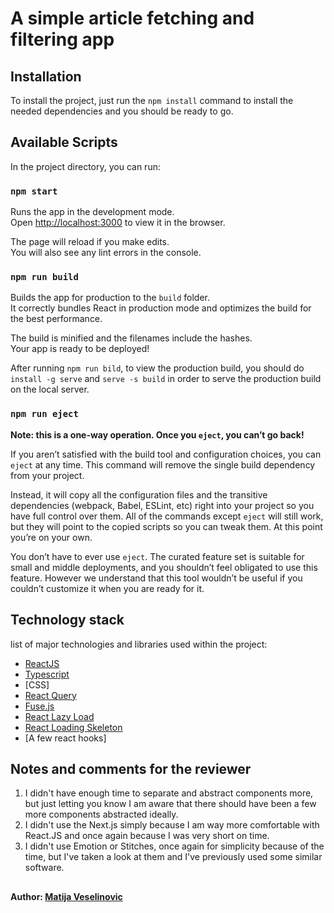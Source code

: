 # A simple article fetching and filtering app

## Installation
To install the project, just run the `npm install` command to install the needed dependencies and you should be ready to go.

## Available Scripts

In the project directory, you can run:

### `npm start`

Runs the app in the development mode.\
Open [http://localhost:3000](http://localhost:3000) to view it in the browser.

The page will reload if you make edits.\
You will also see any lint errors in the console.

### `npm run build`

Builds the app for production to the `build` folder.\
It correctly bundles React in production mode and optimizes the build for the best performance.

The build is minified and the filenames include the hashes.\
Your app is ready to be deployed!

After running `npm run bild`, to view the production build, you should do `install -g serve` and `serve -s build` in order to serve the production build on the local server.

### `npm run eject`

**Note: this is a one-way operation. Once you `eject`, you can’t go back!**

If you aren’t satisfied with the build tool and configuration choices, you can `eject` at any time. This command will remove the single build dependency from your project.

Instead, it will copy all the configuration files and the transitive dependencies (webpack, Babel, ESLint, etc) right into your project so you have full control over them. All of the commands except `eject` will still work, but they will point to the copied scripts so you can tweak them. At this point you’re on your own.

You don’t have to ever use `eject`. The curated feature set is suitable for small and middle deployments, and you shouldn’t feel obligated to use this feature. However we understand that this tool wouldn’t be useful if you couldn’t customize it when you are ready for it.

## Technology stack
list of major technologies and libraries used within the project:
* [ReactJS](https://reactjs.org/)
* [Typescript](https://www.typescriptlang.org/)
* [CSS]
* [React Query](https://www.npmjs.com/package/react-query)
* [Fuse.js](https://fusejs.io/)
* [React Lazy Load](https://www.npmjs.com/package/react-lazy-load)
* [React Loading Skeleton](https://www.npmjs.com/package/react-loading-skeleton)
* [A few react hooks]

## Notes and comments for the reviewer
1. I didn't have enough time to separate and abstract components more, but just letting you know I am aware that there should have been a few more components abstracted ideally.
2. I didn't use the Next.js simply because I am way more comfortable with React.JS and once again because I was very short on time.
3. I didn't use Emotion or Stitches, once again for simplicity because of the time, but I've taken a look at them and I've previously used some similar software.

##
#### Author: [Matija Veselinovic](https://github.com/MatijaVeselinovic/)
